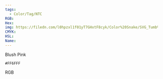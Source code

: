 ```yaml
---
tags:
  - Color/Tag/NTC
RGB:
Hex:
img: https://filedn.com/l0hpzxl1f01yT7GHxtF8cyk/Color%20Snake/SVG_Tumb%20Mass%20No%20Name/FF6FFF.svg
CMYK:
HSL:
Name:
---
```

Blush Pink
```palette
#FF6FFF
```
RGB
